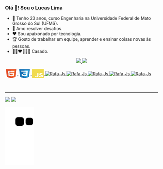 ### Olá 👋! Sou o Lucas Lima

- 🧑 Tenho 23 anos, curso Engenharia na Universidade Federal de Mato Grosso do Sul (UFMS).
- 🌱 Amo resolver desafios.
- ❤️ Sou apaixonado por tecnologia.
- 🏆 Gosto de trabalhar em equipe, aprender e ensinar coisas novas às pessoas.
- 👩🏻‍❤️‍💋‍👨🏻 Casado.

<div align="center">
  <a href="https://github.com/Lucas-FLima">
  <img height="170em" src="https://github-readme-stats.vercel.app/api?username=Lucas-FLima&show_icons=true&theme=tokyonight&include_all_commits=true&count_private=true"/>
  <img height="170em" src="https://github-readme-stats.vercel.app/api/top-langs/?username=Lucas-FLima&layout=compact&langs_count=7&theme=tokyonight"/>
</div>

<div style="display: inline_block"><br>
  <img align="center" alt="Rafa-HTML" height="30" width="40" src="https://raw.githubusercontent.com/devicons/devicon/master/icons/html5/html5-original.svg">
  <img align="center" alt="Rafa-CSS" height="30" width="40" src="https://raw.githubusercontent.com/devicons/devicon/master/icons/css3/css3-original.svg">
  <img align="center" alt="Rafa-Js" height="30" width="40" src="https://raw.githubusercontent.com/devicons/devicon/master/icons/javascript/javascript-plain.svg">
  <img align="center" alt="Rafa-Js" height="30" width="40" src="https://cdn.jsdelivr.net/gh/devicons/devicon/icons/python/python-original.svg" />
  <img align="center" alt="Rafa-Js" height="30" width="40" src="https://cdn.jsdelivr.net/gh/devicons/devicon/icons/xd/xd-plain.svg" />
  <img align="center" alt="Rafa-Js" height="30" width="40" src="https://cdn.jsdelivr.net/gh/devicons/devicon/icons/photoshop/photoshop-plain.svg" />
  <img align="center" alt="Rafa-Js" height="30" width="40" src="https://cdn.jsdelivr.net/gh/devicons/devicon/icons/figma/figma-original.svg" />
  <img align="center" alt="Rafa-Js" height="30" width="40" src="https://cdn.jsdelivr.net/gh/devicons/devicon/icons/git/git-plain-wordmark.svg" />
  
  <svg align="center" alt="Rafa-Js" height="30" width="40" viewBox="0 0 128 128">
</div>
  
  <hr>
  
<div> 
  <a href = "mailto:lupimfinito@gmail.com"><img src="https://img.shields.io/badge/Gmail-D14836?style=for-the-badge&logo=gmail&logoColor=white" target="_blank"></a>
  <a href="https://www.linkedin.com/in/lucas-lima-625116231/" target="_blank"><img src="https://img.shields.io/badge/-LinkedIn-%230077B5?style=for-the-badge&logo=linkedin&logoColor=white" target="_blank"></a> 
 
  ![Snake animation](https://github.com/Lucas-FLima/Lucas-FLima/blob/output/github-contribution-grid-snake.svg)
 
</div>
